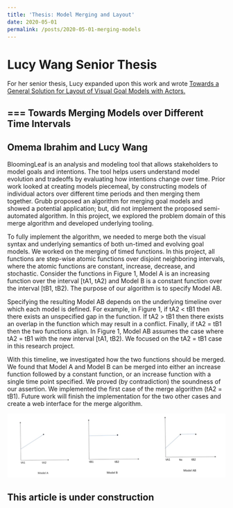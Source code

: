 ```yaml
---
title: 'Thesis: Model Merging and Layout'
date: 2020-05-01
permalink: /posts/2020-05-01-merging-models
---
```


Lucy Wang Senior Thesis
===

For her senior thesis, Lucy expanded upon this work and wrote [Towards a General Solution for Layout of Visual Goal Models with Actors.](https://amgrubb.github.io/publication/2020-Towards-a-General-Solution-for-Layout-of-Visual-Goal-Models-with-Actors)



===
Towards Merging Models over Different Time Intervals
---
Omema Ibrahim and Lucy Wang 
---
BloomingLeaf is an analysis and modeling tool that allows stakeholders to model goals and intentions. The tool helps users understand model evolution and tradeoffs by evaluating how intentions change over time. Prior work looked at creating models piecemeal, by constructing models of individual actors over different time periods and then merging them together. Grubb proposed an algorithm for merging goal models and showed a potential application; but, did not implement the proposed semi-automated algorithm. In this project, we explored the problem domain of this merge algorithm and developed underlying tooling.

To fully implement the algorithm, we needed to merge both the visual syntax and underlying semantics of both un-timed and evolving goal models. We worked on the merging of timed functions. In this project, all functions are step-wise atomic functions over disjoint neighboring intervals, where the atomic functions are constant, increase, decrease, and stochastic. Consider the functions in Figure 1, Model A is an increasing function over the interval [tA1, tA2) and Model B is a constant function over the interval [tB1, tB2). The purpose of our algorithm is to specify Model AB.

Specifying the resulting Model AB depends on the underlying timeline over which each model is defined. For example, in Figure 1, if tA2 < tB1 then there exists an unspecified gap in the function. If tA2 > tB1 then there exists an overlap in the function which may result in a conflict.
Finally, if tA2 = tB1 then the two functions align. In Figure 1, Model AB assumes the case where tA2 = tB1 with the new interval [tA1, tB2). We focused on the tA2 = tB1 case in this research project.

With this timeline, we investigated how the two functions should be merged. We found that Model A and Model B can be merged into either an increase function followed by a constant function, or an increase function with a single time point specified. We proved (by contradiction) the soundness of our assertion. We implemented the first case of the merge algorithm (tA2 = tB1). Future work will finish the implementation for the two other cases and create a web interface for the merge algorithm.

<img src="/images/surf-1.png"
     alt="figure 1 as described above, shows three graphs, the first with a slope increasing from 0, the second constant at a positive value, and the third, both previous graphs combined."
     />

This article is under construction
---